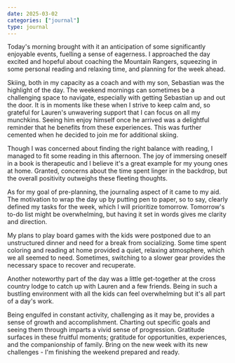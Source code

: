 ```yaml
---
date: 2025-03-02
categories: ["journal"]
type: journal
---
```


Today's morning brought with it an anticipation of some significantly enjoyable events, fuelling a sense of eagerness. I approached the day excited and hopeful about coaching the Mountain Rangers, squeezing in some personal reading and relaxing time, and planning for the week ahead. 

Skiing, both in my capacity as a coach and with my son, Sebastian was the highlight of the day. The weekend mornings can sometimes be a challenging space to navigate, especially with getting Sebastian up and out the door. It is in moments like these when I strive to keep calm and, so grateful for Lauren's unwavering support that I can focus on all my munchkins. Seeing him enjoy himself once he arrived was a delightful reminder that he benefits from these experiences. This was further cemented when he decided to join me for additional skiing.  

Though I was concerned about finding the right balance with reading, I managed to fit some reading in this afternoon. The joy of immersing oneself in a book is therapeutic and I believe it's a great example for my young ones at home. Granted, concerns about the time spent linger in the backdrop, but the overall positivity outweighs these fleeting thoughts.

As for my goal of pre-planning, the journaling aspect of it came to my aid. The motivation to wrap the day up by putting pen to paper, so to say, clearly defined my tasks for the week, which I will prioritize tomorrow. Tomorrow's to-do list might be overwhelming, but having it set in words gives me clarity and direction.

My plans to play board games with the kids were postponed due to an unstructured dinner and need for a break from socializing. Some time spent coloring and reading at home provided a quiet, relaxing atmosphere, which we all seemed to need. Sometimes, switching to a slower gear provides the necessary space to recover and recuperate.

Another noteworthy part of the day was a little get-together at the cross country lodge to catch up with Lauren and a few friends. Being in such a bustling environment with all the kids can feel overwhelming but it's all part of a day's work. 

Being engulfed in constant activity, challenging as it may be, provides a sense of growth and accomplishment. Charting out specific goals and seeing them through imparts a vivid sense of progression. Gratitude surfaces in these fruitful moments; gratitude for opportunities, experiences, and the companionship of family. Bring on the new week with its new challenges - I'm finishing the weekend prepared and ready.